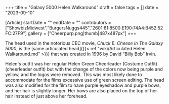 +++
title = "Galaxy 5000 Helen Walkaround"
draft = false
tags = []
date = "2023-09-10"

[Article]
startDate = ""
endDate = ""
contributors = ["ShowbizMidwest","BurgersNuggs445","2601:81:8500:E190:74A4:B452:52FC:27F9"]
gallery = ["Cheerpurp.png|thumb|487x487px"]
+++

The head used in the notorious CEC movie, <i>Chuck E. Cheese In The Galaxy 5000</i>, is the [same articulated head]({{< ref "wiki/Articulated Helen Walkaround.md" >}}) that was created in 1996 by David “Billy Bob” Irvin. 

Helen's outfit was her regular Helen Green Cheerleader (Costume Outfit) (cheerleader outfit) but with the change of the colors now being purple and yellow, and the logos were removed. This was most likely done to accommodate for the films excessive use of green screen editing. The head was also modified for the film to have purple eyeshadow and purple bows, and her hair is slightly longer. Her bows are also placed on the top of her hair instead of just above her forehead.